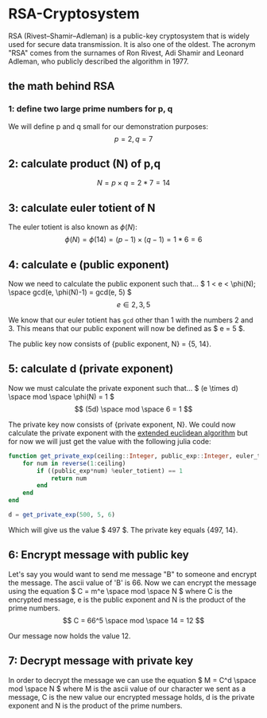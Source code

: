 # RSA-Cryptosystem
RSA (Rivest–Shamir–Adleman) is a public-key cryptosystem that is widely used for secure data transmission. It is also one of the oldest. The acronym "RSA" comes from the surnames of Ron Rivest, Adi Shamir and Leonard Adleman, who publicly described the algorithm in 1977.

## the math behind RSA
### 1: define two large prime numbers for p, q
We will define p and q small for our demonstration purposes: $$ p = 2, q = 7 $$

## 2: calculate product (N) of p,q
$$ N = p \times q = 2 * 7 = 14 $$

## 3: calculate euler totient of N
The euler totient is also known as $\phi(N)$:
$$ \phi(N) = \phi(14) = (p-1) \times (q-1) = 1 * 6 = 6 $$

## 4: calculate e (public exponent)
Now we need to calculate the public exponent such that...
$ 1 < e < \phi(N); \space gcd(e, \phi(N)-1) = gcd(e, 5) $
$$ e \in {2, 3, 5} $$

We know that our euler totient has ```gcd``` other than 1 with the numbers 2 and 3. This means that our public exponent will now be defined as $ e = 5 $.

The public key now consists of {public exponent, N} = {5, 14}.

## 5: calculate d (private exponent)
Now we must calculate the private exponent such that...
$ (e \times d) \space mod \space \phi(N) = 1 $
$$ (5d) \space mod \space 6 = 1 $$

The private key now consists of {private exponent, N}. We could now calculate the private exponent with the [extended euclidean algorithm](https://en.wikipedia.org/wiki/Extended_Euclidean_algorithm) but for now we will just get the value with the following julia code:
```julia
function get_private_exp(ceiling::Integer, public_exp::Integer, euler_totient::Integer)
    for num in reverse(1:ceiling)
        if ((public_exp*num) %euler_totient) == 1
            return num
        end
    end
end

d = get_private_exp(500, 5, 6)
```
Which will give us the value $ 497 $. The private key equals {497, 14}.

## 6: Encrypt message with public key
Let's say you would want to send me message "B" to someone and encrypt the message. The ascii value of 'B' is 66. Now we can encrypt the message using the equation $ C = m^e \space mod \space N  $ where C is the encrypted message, e is the public exponent and N is the product of the prime numbers.
$$ C = 66^5 \space mod \space 14 = 12 $$

Our message now holds the value 12.

## 7: Decrypt message with private key
In order to decrypt the message we can use the equation $ M = C^d \space mod \space N $ where M is the ascii value of our character we sent as a message, C is the new value our encrypted message holds, d is the private exponent and N is the product of the prime numbers.
